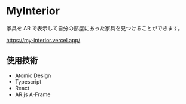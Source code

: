 # MyInterior

家具を AR で表示して自分の部屋にあった家具を見つけることができます。

https://my-interior.vercel.app/

## 使用技術
- Atomic Design
- Typescript
- React
- AR.js A-Frame

